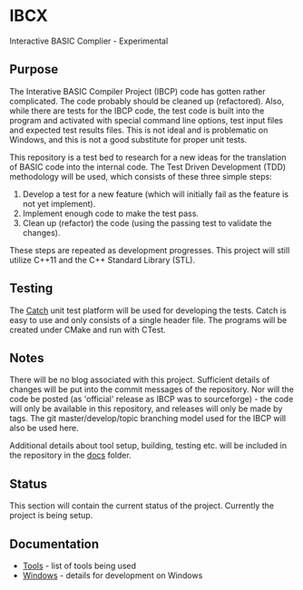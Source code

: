 # IBCX
Interactive BASIC Complier - Experimental


## Purpose
The Interative BASIC Compiler Project (IBCP) code has gotten rather complicated.  The code probably should be cleaned up (refactored).  Also, while there are tests for the IBCP code, the test code is built into the program and activated with special command line options, test input files and expected test results files.  This is not ideal and is problematic on Windows, and this is not a good substitute for proper unit tests.

This repository is a test bed to research for a new ideas for the translation of BASIC code into the internal code.  The Test Driven Development (TDD) methodology will be used, which consists of these three simple steps:

1. Develop a test for a new feature (which will initially fail as the feature is not yet implement).
2. Implement enough code to make the test pass.
3. Clean up (refactor) the code (using the passing test to validate the changes).

These steps are repeated as development progresses.  This project will still utilize C++11 and the C++ Standard Library (STL).

## Testing
The [Catch](https://github.com/philsquared/Catch) unit test platform will be used for developing the tests.  Catch is easy to use and only consists of a single header file.  The programs will be created under CMake and run with CTest.

## Notes
There will be no blog associated with this project.  Sufficient details of changes will be put into the commit messages of the repository.  Nor will the code be posted (as 'official' release as IBCP was to sourceforge) - the code will only be available in this repository, and releases will only be made by tags.  The git master/develop/topic branching model used for the IBCP will also be used here.

Additional details about tool setup, building, testing etc. will be included in the repository in the [docs](docs) folder.

## Status
This section will contain the current status of the project.  Currently the project is being setup.

## Documentation
* [Tools](docs/tools.md) - list of tools being used
* [Windows](docs/windows.md) - details for development on Windows
